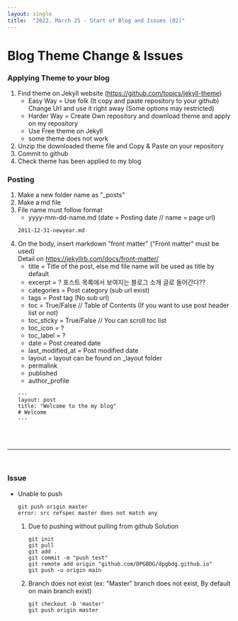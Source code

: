 ```yaml
---
layout: single
title:  "2022, March 25 - Start of Blog and Issues (02)"
---
```



# Blog Theme Change & Issues

### Applying Theme to your blog
1. Find theme on Jekyll website (https://github.com/topics/jekyll-theme)
   - Easy Way = Use folk (It copy and paste repository to your github)  
                Change Url and use it right away (Some options may restricted)
   - Harder Way = Create Own repository and download theme and apply on my repository
   - Use Free theme on Jekyll
   - some theme does not work
2. Unzip the downloaded theme file and Copy & Paste on your repository
3. Commit to github 
4. Check theme has been applied to my blog

### Posting  
1. Make a new folder name as "_posts"
2. Make a md file
3. File name must follow format
    - yyyy-mm-dd-name.md        (date = Posting date // name = page url)
    ```
    2011-12-31-newyear.md
    ```
4. On the body, insert markdown "front matter" ("Front matter" must be used)  
    Detail on https://jekyllrb.com/docs/front-matter/
    - title = Title of the post, else md file name will be used as title by default
    - excerpt = ? 포스트 목록에서 보여지는 블로그 소개 글로 들어간다??
    - categories = Post category (sub url exist)
    - tags = Post tag (No sub url)
    - toc = True/False  // Table of Contents (If you want to use post header list or not)
    - toc_sticky = True/False // You can scroll toc list
    - toc_icon = ?
    - toc_label = ?
    - date = Post created date
    - last_modified_at = Post modified date
    - layout = layout can be found on _layout folder
    - permalink
    - published
    - author_profile
    ```
    ---
    layout: post
    title: "Welcome to the my blog"
    # Welcome
    ---
    ```
<br>
<br>

---
<br>

### Issue
- Unable to push
    ```
    git push origin master
    error: src refspec master does not match any
    ```
    1. Due to pushing without pulling from github
        Solution
        ```
        git init
        git pull
        git add .
        git commit -m "push test"
        git remote add origin "github.com/DPGBDG/dpgbdg.github.io"
        git push -u origin main
        ```
    2. Branch does not exist 
        (ex: "Master" branch does not exist, By default on main branch exist)
        ```
        git checkout -b 'master'
        git push origin master
        ```


